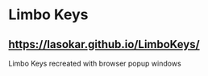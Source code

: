 # Limbo Keys
## https://lasokar.github.io/LimboKeys/
Limbo Keys recreated with browser popup windows
